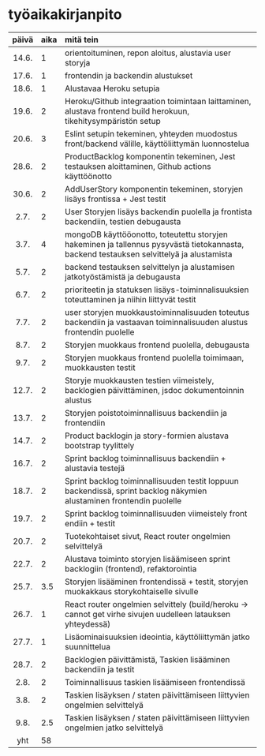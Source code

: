 # työaikakirjanpito

| päivä | aika | mitä tein  |
| :----:|:-----| :-----|
| 14.6. | 1    | orientoituminen, repon aloitus, alustavia user storyja |
| 17.6. | 1    | frontendin ja backendin alustukset |
| 18.6. | 1    | Alustavaa Heroku setupia |
| 19.6. | 2    | Heroku/Github integraation toimintaan laittaminen, alustava frontend build herokuun, tikehitysympäristön setup |
| 20.6. | 3    | Eslint setupin tekeminen, yhteyden muodostus front/backend välille, käyttöliittymän luonnostelua |
| 28.6. | 2    | ProductBacklog komponentin tekeminen, Jest testauksen aloittaminen, Github actions käyttöönotto |
| 30.6. | 2    | AddUserStory komponentin tekeminen, storyjen lisäys frontissa + Jest testit |
| 2.7. | 2    | User Storyjen lisäys backendin puolella ja frontista backendiin, testien debugausta |
| 3.7. | 4    | mongoDB käyttööonotto, toteutettu storyjen hakeminen ja tallennus pysyvästä tietokannasta, backend testauksen selvittelyä ja alustamista |
| 5.7. | 2    | backend testauksen selvittelyn ja alustamisen jatkotyöstämistä ja debugausta |
| 6.7. | 2    | prioriteetin ja statuksen lisäys-toiminnalisuuksien toteuttaminen ja niihin liittyvät testit |
| 7.7. | 2    | user storyjen muokkaustoiminnalisuuden toteutus backendiin ja vastaavan toiminnalisuuden alustus frontendin puolelle |
| 8.7. | 2    | Storyjen muokkaus frontend puolella, debugausta |
| 9.7. | 2    | Storyjen muokkaus frontend puolella toimimaan, muokkausten testit |
| 12.7. | 2    | Storyje muokkausten testien viimeistely, backlogien päivittäminen, jsdoc dokumentoinnin alustus |
| 13.7. | 2    | Storyjen poistotoiminnallisuus backendiin ja frontendiin |
| 14.7. | 2    | Product backlogin ja story-formien alustava bootstrap tyylittely |
| 16.7. | 2    | Sprint backlog toiminnallisuus backendiin + alustavia testejä |
| 18.7. | 2    | Sprint backlog toiminnallisuuden testit loppuun backendissä, sprint backlog näkymien alustaminen frontendin puolelle |
| 19.7. | 2    | Sprint backlog toiminnallisuuden viimeistely front endiin + testit |
| 20.7. | 2    | Tuotekohtaiset sivut, React router ongelmien selvittelyä |
| 22.7. | 2    | Alustava toiminto storyjen lisäämiseen sprint backlogiin (frontend), refaktorointia |
| 25.7. | 3.5    | Storyjen lisääminen frontendissä + testit, storyjen muokakkaus storykohtaiselle sivulle |
| 26.7. | 1    | React router ongelmien selvittely (build/heroku -> cannot get virhe sivujen uudelleen latauksen yhteydessä) |
| 27.7. | 1    | Lisäominaisuuksien ideointia, käyttöliittymän jatko suunnittelua |
| 28.7. | 2    | Backlogien päivittämistä, Taskien lisääminen backendiin ja testit |
| 2.8. | 2    | Toiminnallisuus taskien lisäämiseen frontendissä |
| 3.8. | 2    | Taskien lisäyksen / staten päivittämiseen liittyvien ongelmien selvittelyä |
| 9.8. | 2.5    | Taskien lisäyksen / staten päivittämiseen liittyvien ongelmien jatko selvittelyä |
| yht   | 58   | | 